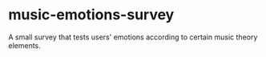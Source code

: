 # music-emotions-survey
A small survey that tests users' emotions according to certain music theory elements.
